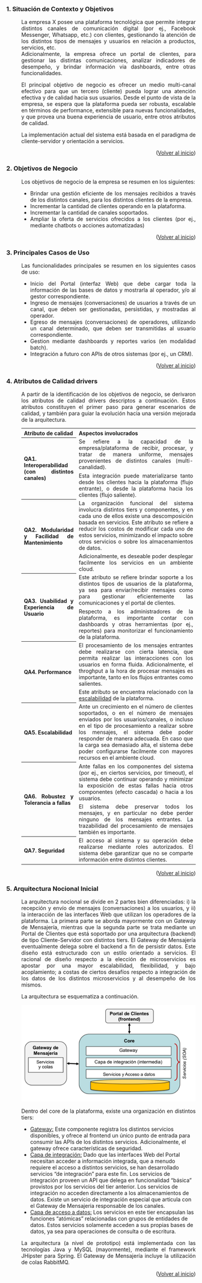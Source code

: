 <a name="top"></a>

### 1. Situación de Contexto y Objetivos
<dl><dd align="justify">
  <p>
    La empresa X posee una plataforma tecnológica que permite integrar distintos canales de comunicación digital (por ej., Facebook Messenger, Whatsapp, etc.) con clientes, gestionando la atención de los distintos tipos de mensajes y usuarios en relación a productos, servicios, etc.
    <br/>
    Adicionalmente, la empresa ofrece un portal de clientes, para gestionar las distintas comunicaciones, analizar indicadores de desempeño, y brindar información via dashboards, entre otras funcionalidades. 
  </p>
  <p>
    El principal objetivo de negocio es ofrecer un medio multi-canal efectivo para que un tercero (cliente) pueda lograr una atención efectiva y de calidad hacia sus usuarios. Desde el punto de vista de la empresa, se espera que la plataforma pueda ser robusta, escalable en términos de performance, extensible para nuevas funcionalidades, y que provea una buena experiencia de usuario, entre otros atributos de calidad.
  </p>
  <p>
    La implementación actual del sistema está basada en el paradigma de cliente-servidor y orientación
  a servicios.
  </p>

  <p align="right">(<a href="#top">Volver al inicio</a>)</p>
</dd></dl>

### 2. Objetivos de Negocio
<dl><dd align="justify">
  <p>
    Los objetivos de negocio de la empresa se resumen en los siguientes:
  </p>

  - Brindar una gestión eficiente de los mensajes recibidos a través de los distintos canales, para los distintos clientes de la empresa.
  - Incrementar la cantidad de clientes operando en la plataforma.
  - Incrementar la cantidad de canales soportados.
  - Ampliar la oferta de servicios ofrecidos a los clientes (por ej., mediante chatbots o acciones automatizadas)

  <p align="right">(<a href="#top">Volver al inicio</a>)</p>
</dd></dl>

### 3. Principales Casos de Uso
<dl><dd align="justify">
  <p>
    Las funcionalidades principales se resumen en los siguientes casos de uso:
  </p>

  - Inicio del Portal (interfaz Web) que debe cargar toda la información de las bases de datos y mostrarla al operador, y/o al gestor correspondiente.
  - Ingreso de mensajes (conversaciones) de usuarios a través de un canal, que deben ser gestionadas, persistidas, y mostradas al operador.
  - Egreso de mensajes (conversaciones) de operadores, utilizando un canal determinado, que deben ser transmitidas al usuario correspondiente.
  - Gestion mediante dashboards y reportes varios (en modalidad batch).
  - Integración a futuro con APIs de otros sistemas (por ej., un CRM).

  <p align="right">(<a href="#top">Volver al inicio</a>)</p>
</dd></dl>

### 4. Atributos de Calidad drivers
<dl><dd align="justify">
  <p>
    A partir de la identificación de los objetivos de negocio, se derivaron los atributos de calidad drivers
    descriptos a continuación. Estos atributos constituyen el primer paso para generar escenarios de
    calidad, y también para guiar la evolución hacia una versión mejorada de la arquitectura.
  </p>

  <table>
    <tr>
      <th>Atributo de calidad</th>
      <th>Aspectos involucrados</th>
    </tr>
    <tr>
      <th rowspan="2">
        QA1. Interoperabilidad (con distintos canales)
      </th>
      <td>
            Se refiere a la capacidad de la empresa/plataforma de recibir, procesar, y tratar de manera uniforme, mensajes provenientes de distintos canales (multi-canalidad).
      </td>
    </tr>
    <tr>
      <td>
            Esta integración puede materializarse tanto desde los clientes hacia la plataforma (flujo entrante), o desde la plataforma hacia los clientes (flujo saliente).
      </td>
    </tr>
    <tr>
      <th rowspan="2">
        QA2. Modularidad y Facilidad de Mantenimiento
      </th>
      <td>
            La organización funcional del sistema involucra distintos tiers y componentes, y en cada uno de ellos existe una descomposición basada en servicios. Este atributo se refiere a reducir los costos de modificar cada uno de estos servicios, minimizando el impacto sobre otros servicios o sobre los almacenamientos de datos.
      </td>
    </tr>
    <tr>
      <td>
            Adicionalmente, es deseable poder desplegar facilmente los servicios en un ambiente cloud.
      </td>
    </tr>
    <tr>
      <th rowspan="2">
        QA3. Usabilidad y Experiencia de Usuario
      </th>
      <td>
          Este atributo se refiere brindar soporte a los distintos tipos de usuarios de la plataforma, ya sea para enviar/recibir mensajes como para gestionar eficientemente las comunicaciones y el portal de clientes.
      </td>
    </tr>
    <tr>
      <td>
          Respecto a los administradores de la plataforma, es importante contar con dashboards y otras herramientas (por ej., reportes) para monitorizar el funcionamiento de la plataforma.
      </td>
    </tr>
    <tr>
      <th rowspan="2">
        QA4. Performance
      </th>
      <td>
          El procesamiento de los mensajes entrantes debe realizarse con cierta latencia, que permita realizar las interacciones con los usuarios en forma fluida. Adicionalmente, el throghput a la hora de procesar mensajes es importante, tanto en los flujos entrantes como salientes.
      </td>
    </tr>
    <tr>
      <td>
          Este atributo se encuentra relacionado con la <ins>escalabilidad</ins> de la plataforma.
      </td>
    </tr>
    <tr>
      <th>
        QA5. Escalabilidad
      </th>
      <td>
          Ante un crecimiento en el número de clientes soportados, o en el número de mensajes enviados por los usuarios/canales, o incluso en el tipo de procesamiento a realizar sobre los mensajes, el sistema debe poder responder de manera adecuada. En caso que la carga sea demasiado alta, el sistema debe poder configurarse facilmente con mayores recursos en el ambiente cloud.
      </td>
    </tr>
    <tr>
      <th rowspan="2">
        QA6. Robustez y Tolerancia a fallas
      </th>
      <td>
          Ante fallas en los componentes del sistema (por ej., en ciertos servicios, por timeout), el sistema debe continuar operando y minimizar la exposición de estas fallas hacia otros componentes (efecto cascada) o hacia a los usuarios.
      </td>
    </tr>
    <tr>
      <td>
          El sistema debe preservar todos los mensajes, y en particular no debe perder ninguno de los mensajes entrantes. La trazabilidad del procesamiento de mensajes también es importante.
      </td>
    </tr>
    <tr>
      <th>
        QA7. Seguridad
      </th>
      <td>
          El acceso al sistema y su operación debe realizarse mediante roles autorizados. El sistema debe garantizar que no se comparte información entre distintos clientes.
      </td>
    </tr>
  </table>

  <p align="right">(<a href="#top">Volver al inicio</a>)</p>
</dd></dl>

### 5. Arquitectura Nocional Inicial
<dl><dd>
  <p align="justify">
    La arquitectura nocional se divide en 2 partes bien diferenciadas: i) la recepción y envío de mensajes (conversaciones) a los usuarios, y ii) la interacción de las interfaces Web que utilizan los operadores de la plataforma. La primera parte se aborda mayormente con un Gateway de Mensajería, mientras que la segunda parte se trata mediante un Portal de Clientes que está soportado por una arquitectura (backend) de tipo Cliente-Servidor con distintos tiers. El Gateway de Mensajería eventualmente delega sobre el backend a fin de persistir datos. Este diseño está estructurado con un estilo orientado a servicios. El racional de diseño respecto a la elección de microservicios es apostar por una mayor escalabilidad, flexibilidad, y bajo acoplamiento; a costas de ciertos desafíos respecto a integración de los datos de los distintos microservicios y al desempeño de los mismos.
  </p>
  <p align="justify">
    La arquitectura se esquematiza a continuación.
  </p>

  <p align="center">
    <img src="../../images/initial-architecture.png" alt="Arquitectura Nocional Inicial"/>
  </p>

  <p align="justify">
    Dentro del core de la plataforma, existe una organización en distintos tiers:

  - <ins>Gateway:</ins> Este componente registra los distintos servicios disponibles, y ofrece al frontend un único punto de entrada para consumir las APIs de los distintos servicios. Adicionalmente, el gateway ofrece características de seguridad.
  - <ins>Capa de integración:</ins> Dado que las interfaces Web del Portal necesitan acceder a información integrada, que a menudo requiere el acceso a distintos servicios, se han desarrollado servicios “de integración” para este fin. Los servicios de integración proveen un API que delega en funcionalidad “básica” provistos por los servicios del tier anterior. Los servicios de integración no acceden directamente a los almacenamientos de datos. Existe un servicio de integración especial que articula con el Gateway de Mensajeria responsable de los canales.
  - <ins>Capa de acceso a datos:</ins> Los servicios en este tier encapsulan las funciones “atómicas” relacionadas con grupos de entidades de datos. Estos servicios solamente acceden a sus propias bases de datos, ya sea para operaciones de consulta o de escritura.
  </p>

  <p align="justify">
    La arquitectura (a nivel de prototipo) está implementada con las tecnologías Java y MySQL (mayormente), mediante el framework JHipster para Spring. El Gateway de Mensajería incluye la utilización de colas RabbitMQ.
  </p>

  <p align="right">(<a href="#top">Volver al inicio</a>)</p>
</dd></dl>
